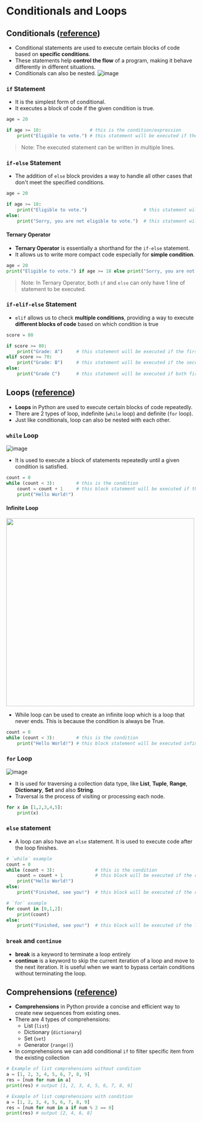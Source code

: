 # Conditionals and Loops

## Conditionals ([reference](https://www.geeksforgeeks.org/conditional-statements-in-python/))
- Conditional statements are used to execute certain blocks of code based on **specific conditions**.
- These statements help **control the flow** of a program, making it behave differently in different situations.
- Conditionals can also be nested.
![image](https://github.com/user-attachments/assets/8dbbe35a-4752-4269-8102-4740671383e2)

### `if` Statement
- It is the simplest form of conditional.
- It executes a block of code if the given condition is true.
```py
age = 20

if age >= 18:                  # this is the condition/expression
    print("Eligible to vote.") # this statement will be executed if the condition is True
```

> Note: The executed statement can be written in multiple lines.

### `if-else` Statement
- The addition of `else` block provides a way to handle all other cases that don't meet the specified conditions.
```py
age = 20

if age >= 18:
    print("Eligible to vote.")                     # this statement will be executed if the condition is True
else:
    print("Sorry, you are not eligible to vote.")  # this statement will be executed if the condition is False
```
#### Ternary Operator
- **Ternary Operator** is essentially a shorthand for the `if-else` statement.
- It allows us to write more compact code especially for **simple condition**.
```py
age = 20
print("Eligible to vote.") if age >= 18 else print("Sorry, you are not eligible to vote.")
```

> Note: In Ternary Operator, both `if` and `else` can only have 1 line of statement to be executed.

### `if-elif-else` Statement
- `elif` allows us to check **multiple conditions**, providing a way to execute **different blocks of code** based on which condition is true
```py
score = 80

if score >= 80:
    print("Grade: A")     # this statement will be executed if the first condition is True
elif score >= 70:
    print("Grade: B")     # this statement will be executed if the second condition is True
else:
    print("Grade C")      # this statement will be executed if both first and second condition are False
```

## Loops ([reference](https://www.geeksforgeeks.org/loops-in-python/))
- **Loops** in Python are used to execute certain blocks of code repeatedly.
- There are 2 types of loop, indefinite (`while` loop) and definite (`for` loop).
- Just like conditionals, loop can also be nested with each other.

### `while` Loop
![image](https://github.com/user-attachments/assets/b74c4c5d-78a2-4c9e-9368-1bcad616a43e)
- It is used to execute a block of statements repeatedly until a given condition is satisfied.
```py
count = 0
while (count < 3):        # this is the condition
    count = count + 1     # this block statement will be executed if the condition is still True
    print("Hello World!")
```

#### Infinite Loop
<img src="https://github.com/user-attachments/assets/4f54f8ff-a588-401e-90a3-538c23130adb" width="500"> <br>
- While loop can be used to create an infinite loop which is a loop that never ends. This is because the condition is always be True.
```py
count = 0
while (count < 3):        # this is the condition
    print("Hello World!") # this block statement will be executed infinitely because "count" value will stay 0, so the condition will always be True
```

### `for` Loop
![image](https://github.com/user-attachments/assets/01f11d21-565e-4917-90e4-4d6e97598e74)
- It is used for traversing a collection data type, like **List**, **Tuple**, **Range**, **Dictionary**, **Set** and also **String**.
- Traversal is the process of visiting or processing each node.
```py
for x in [1,2,3,4,5]:
    print(x)
```

### `else` statement
- A loop can also have an `else` statement. It is used to execute code after the loop finishes.
```py
# `while` example
count = 0
while (count < 3):               # this is the condition
    count = count + 1            # this block will be executed if the condition is still True
    print("Hello World!")
else:
    print("Finished, see you!")  # this block will be executed if the condition is False/loop has finished

# `for` example
for count in [0,1,2]:
    print(count)
else:
    print("Finished, see you!")  # this block will be executed if the loop has finished
```

### `break` and `continue`
- **break** is a keyword to terminate a loop entirely
- **continue** is a keyword to skip the current iteration of a loop and move to the next iteration. It is useful when we want to bypass certain conditions without terminating the loop.

## Comprehensions ([reference](https://www.geeksforgeeks.org/comprehensions-in-python/))
- **Comprehensions** in Python provide a concise and efficient way to create new sequences from existing ones.
- There are 4 types of comprehensions:
    -  List (`list`)
    -  Dictionary (`dictionary`)
    -  Set (`set`)
    -  Generator (`range()`)
-  In comprehensions we can add conditional `if` to filter specific item from the existing collection
```py
# Example of list comprehensions without condition
a = [1, 2, 3, 4, 5, 6, 7, 8, 9]
res = [num for num in a]
print(res) # output [1, 2, 3, 4, 5, 6, 7, 8, 9]

# Example of list comprehensions with condition
a = [1, 2, 3, 4, 5, 6, 7, 8, 9]
res = [num for num in a if num % 2 == 0]
print(res) # output [2, 4, 6, 8]
```
